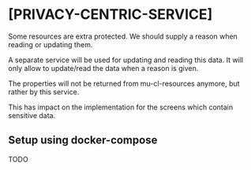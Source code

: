 # [PRIVACY-CENTRIC-SERVICE]
Some resources are extra protected.  We should supply a reason when reading or updating them.

A separate service will be used for updating and reading this data.  It will only allow to update/read the data when a reason is given.

The properties will not be returned from mu-cl-resources anymore, but rather by this service.

This has impact on the implementation for the screens which contain sensitive data.

## Setup using docker-compose
TODO